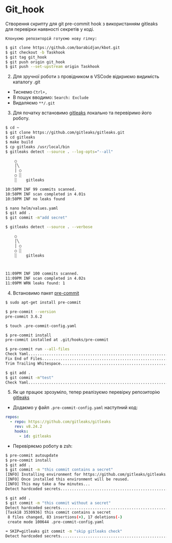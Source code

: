 # Git_hook
Створення скрипту для git pre-commit hook з використанням gitleaks для перевірки наявності секретів у коді.

    Клонуємо репозиторій готуємо нову гілку:
```sh
$ git clone https://github.com/barabidjan/kbot.git
$ git checkout -b Taskhook
$ git tag git_hook
$ git push origin git_hook
$ git push --set-upstream origin Taskhook
```
2. Для зручної роботи з провідником в VSCode відкриємо видимість каталогу .git
- Тиснемо `Ctrl+,`
- В пошук вводимо: `Search: Exclude`
- Видаляємо `**/.git`

3. Для початку встановимо [gitleaks](https://github.com/gitleaks/gitleaks) локально та перевіримо його роботу.
```sh
$ cd ~
$ git clone https://github.com/gitleaks/gitleaks.git
$ cd gitleaks
$ make build
$ cp gitleaks /usr/local/bin
$ gitleaks detect --source . --log-opts="--all"

    ○
    │╲
    │ ○
    ○ ░
    ░    gitleaks

10:50PM INF 99 commits scanned.
10:50PM INF scan completed in 4.01s
10:50PM INF no leaks found

$ nano helm/values.yaml
$ git add .
$ git commit -m"add secret"

$ gitleaks detect --source . --verbose

    ○
    │╲
    │ ○
    ○ ░
    ░    gitleaks



11:09PM INF 100 commits scanned.
11:09PM INF scan completed in 4.02s
11:09PM WRN leaks found: 1
```

4. Встановимо пакет [pre-commit](https://pre-commit.com/#install)
```sh
$ sudo apt-get install pre-commit

$ pre-commit --version
pre-commit 3.6.2

$ touch .pre-commit-config.yaml

$ pre-commit install
pre-commit installed at .git/hooks/pre-commit

$ pre-commit run --all-files
Check Yaml...............................................................Failed
Fix End of Files.........................................................Failed
Trim Trailing Whitespace.................................................Failed

$ git add .
$ git commit -m"test"
Check Yaml...............................................................Failed
```
5. Як це працює зрозуміло, тепер реалізуємо перевірку репозиторію [gitleaks](https://github.com/gitleaks/gitleaks?tab=readme-ov-file#pre-commit)
- Додаємо у файл `.pre-commit-config.yaml` наступний код:
```yaml
repos:
  - repo: https://github.com/gitleaks/gitleaks
    rev: v8.24.2
    hooks:
      - id: gitleaks
```
- Перевіряємо роботу в zsh:
```sh
$ pre-commit autoupdate
$ pre-commit install
$ git add .
$ git commit -m "this commit contains a secret"
[INFO] Installing environment for https://github.com/gitleaks/gitleaks.
[INFO] Once installed this environment will be reused.
[INFO] This may take a few minutes...
Detect hardcoded secrets.................................................Failed

$ git add .
$ git commit -m "this commit without a secret"
Detect hardcoded secrets.................................................Passed
[Task18 3530936] this commit contains a secret
 8 files changed, 83 insertions(+), 17 deletions(-)
 create mode 100644 .pre-commit-config.yaml

➜ SKIP=gitleaks git commit -m "skip gitleaks check"
Detect hardcoded secrets................................................Skipped
```
